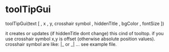 # toolTipGui

toolTipGui(text [ , x , y, crosshair symbol , hiddenTitle , bgColor , fontSize ])

it creates or updates (if hiddenTitle dont change) this cind of tooltop.
if you use crosshair symbol
x,y is offset (otherwise absolute position values).
crosshair symbol are like:
|_ or _| ... see example file.
